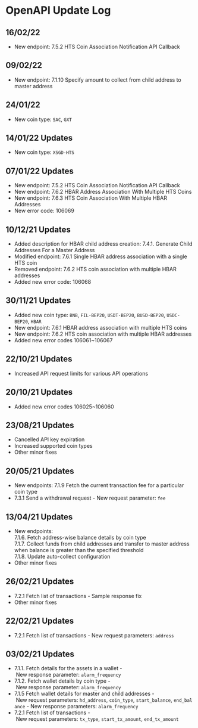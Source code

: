 # OpenAPI Update Log

## 16/02/22
- New endpoint: 7.5.2 HTS Coin Association Notification API Callback

## 09/02/22
- New endpoint: 7.1.10 Specify amount to collect from child address to master address

## 24/01/22
- New coin type: `SAC`, `GXT`

## 14/01/22 Updates
- New coin type: `XSGD-HTS`

## 07/01/22 Updates
- New endpoint: 7.5.2 HTS Coin Association Notification API Callback
- New endpoint: 7.6.2 HBAR Address Association With Multiple HTS Coins
- New endpoint: 7.6.3 HTS Coin Association With Multiple HBAR Addresses
- New error code: 106069

## 10/12/21 Updates
- Added description for HBAR child address creation: 7.4.1. Generate Child Addresses For a Master Address 
- Modified endpoint: 7.6.1 Single HBAR address association with a single HTS coin
- Removed endpoint: 7.6.2 HTS coin association with multiple HBAR addresses
- Added new error code: 106068

## 30/11/21 Updates
- Added new coin type: `BNB`, `FIL-BEP20`, `USDT-BEP20`, `BUSD-BEP20`, `USDC-BEP20`, `HBAR`
- New endpoint: 7.6.1 HBAR address association with multiple HTS coins
- New endpoint: 7.6.2 HTS coin association with multiple HBAR addresses
- Added new error codes 106061~106067

## 22/10/21 Updates
- Increased API request limits for various API operations

## 20/10/21 Updates
- Added new error codes 106025~106060

## 23/08/21 Updates
- Cancelled API key expiration 
- Increased supported coin types
- Other minor fixes

## 20/05/21 Updates

- New endpoints:
  7.1.9 Fetch the current transaction fee for a particular coin type
- 7.3.1 Send a withdrawal request
  \- New request parameter: `fee`

## 13/04/21 Updates

- New endpoints:  
  7.1.6. Fetch address-wise balance details by coin type  
  7.1.7. Collect funds from child addresses and transfer to master address when balance is greater than the specified threshold  
  7.1.8. Update auto-collect configuration  
- Other minor fixes


## 26/02/21 Updates

- 7.2.1 Fetch list of transactions 
    \- Sample response fix
- Other minor fixes

## 22/02/21 Updates
- 7.2.1 Fetch list of transactions
    \- New request parameters: `address`

## 03/02/21 Updates

- 7.1.1. Fetch details for the assets in a wallet
    \- New response parameter: `alarm_frequency`
- 7.1.2. Fetch wallet details by coin type
    \- New response parameter: `alarm_frequency`
- 7.1.5 Fetch wallet details for master and child addresses
    \- New request parameters: `hd_address`, `coin_type`, `start_balance`, `end_balance`
    \- New response parameters: `alarm_frequency`
- 7.2.1 Fetch list of transactions
    \- New request parameters: `tx_type`, `start_tx_amount`, `end_tx_amount`
